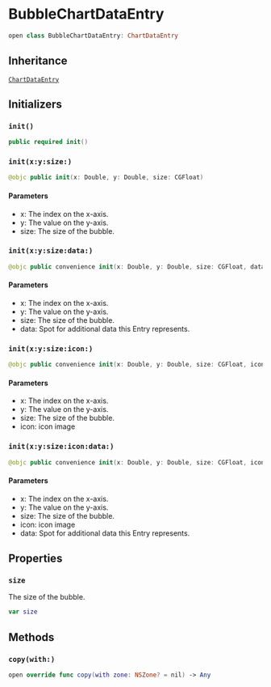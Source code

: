 # BubbleChartDataEntry

``` swift
open class BubbleChartDataEntry: ChartDataEntry
```

## Inheritance

[`ChartDataEntry`](/ChartDataEntry)

## Initializers

### `init()`

``` swift
public required init()
```

### `init(x:y:size:)`

``` swift
@objc public init(x: Double, y: Double, size: CGFloat)
```

#### Parameters

  - x: The index on the x-axis.
  - y: The value on the y-axis.
  - size: The size of the bubble.

### `init(x:y:size:data:)`

``` swift
@objc public convenience init(x: Double, y: Double, size: CGFloat, data: Any?)
```

#### Parameters

  - x: The index on the x-axis.
  - y: The value on the y-axis.
  - size: The size of the bubble.
  - data: Spot for additional data this Entry represents.

### `init(x:y:size:icon:)`

``` swift
@objc public convenience init(x: Double, y: Double, size: CGFloat, icon: NSUIImage?)
```

#### Parameters

  - x: The index on the x-axis.
  - y: The value on the y-axis.
  - size: The size of the bubble.
  - icon: icon image

### `init(x:y:size:icon:data:)`

``` swift
@objc public convenience init(x: Double, y: Double, size: CGFloat, icon: NSUIImage?, data: Any?)
```

#### Parameters

  - x: The index on the x-axis.
  - y: The value on the y-axis.
  - size: The size of the bubble.
  - icon: icon image
  - data: Spot for additional data this Entry represents.

## Properties

### `size`

The size of the bubble.

``` swift
var size
```

## Methods

### `copy(with:)`

``` swift
open override func copy(with zone: NSZone? = nil) -> Any
```
